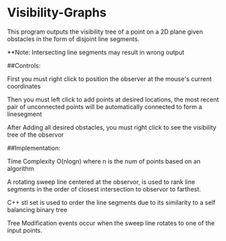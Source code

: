 # Visibility-Graphs

This program outputs the visibility tree of a point on a 2D plane given obstacles in the form of disjoint line segments.

**Note: Intersecting line segments may result in wrong output 

##Controls: 

First you must right click to position the observer at the mouse's current coordinates

Then you must left click to add points at desired locations, the most recent pair of unconnected points 
will be automatically connected to form a linesegment

After Adding all desired obstacles, you must right click to see the visibility tree of the observor

##Implementation:

Time Complexity O(nlogn) where n is the num of points based on an algorithm

A rotating sweep line centered at the observor, is used to rank line segments in the order of closest intersection to observor to farthest. 

C++ stl set is used to order the line segments due to its similarity to a self balancing binary tree

Tree Modification events occur when the sweep line rotates to one of the input points. 


